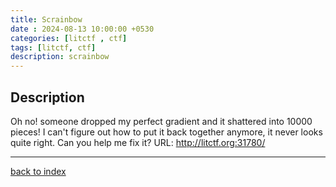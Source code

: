 ```yaml
---
title: Scrainbow
date : 2024-08-13 10:00:00 +0530
categories: [litctf , ctf]
tags: [litctf, ctf]
description: scrainbow
---
```


## Description

Oh no! someone dropped my perfect gradient and it shattered into 10000 pieces! I can't figure out how to put it back together anymore, it never looks quite right. Can you help me fix it? URL: http://litctf.org:31780/

---

[back to index](/posts/LIT-Index/)